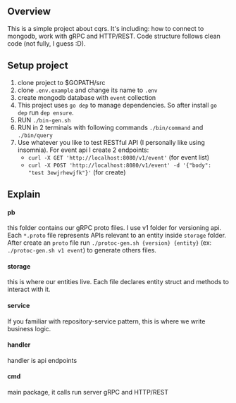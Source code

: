 ## Overview
This is a simple project about cqrs. It's including: how to connect to mongodb, work with gRPC and HTTP/REST. Code structure follows clean code (not fully, I guess :D).

## Setup project
1. clone project to $GOPATH/src
2. clone `.env.example` and change its name to `.env`
3. create mongodb database with `event` collection
4. This project uses `go dep` to manage dependencies. So after install `go dep` run `dep ensure`.
5. RUN `./bin-gen.sh`
6. RUN in 2 terminals with following commands `./bin/command` and `./bin/query`
7. Use whatever you like to test RESTful API (I personally like using insomnia). For event api I create 2 endpoints:
    - `curl -X GET 'http://localhost:8080/v1/event'` (for event list)
    - `curl -X POST 'http://localhost:8080/v1/event' -d '{"body": "test 3ewjrhewjfk"}'` (for create)

## Explain
#### pb
this folder contains our gRPC proto files. I use v1 folder for versioning api. Each `*.proto` file represents APIs relevant to an entity inside `storage` folder. After create an `proto` file run `./protoc-gen.sh {version} {entity}` (ex: `./protoc-gen.sh v1 event`) to generate others files.
#### storage
this is where our entities live. Each file declares entity struct and methods to interact with it.
#### service
If you familiar with repository-service pattern, this is where we write business logic.
#### handler
handler is api endpoints
#### cmd
main package, it calls run server gRPC and HTTP/REST